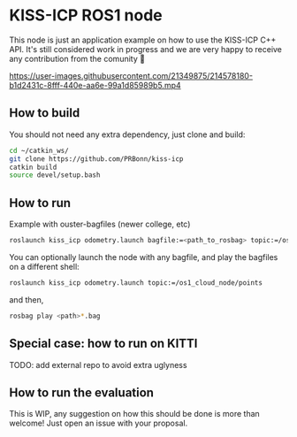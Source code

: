 # KISS-ICP ROS1 node

This node is just an application example on how to use the KISS-ICP C++ API. It's still considered
work in progress and we are very happy to receive any contribution from the comunity 👼

https://user-images.githubusercontent.com/21349875/214578180-b1d2431c-8fff-440e-aa6e-99a1d85989b5.mp4

## How to build

You should not need any extra dependency, just clone and build:

```sh
cd ~/catkin_ws/
git clone https://github.com/PRBonn/kiss-icp 
catkin build
source devel/setup.bash
```

## How to run

Example with ouster-bagfiles (newer college, etc)

```sh
roslaunch kiss_icp odometry.launch bagfile:=<path_to_rosbag> topic:=/os1_cloud_node/points
```

You can optionally launch the node with any bagfile, and play the bagfiles on a different shell:

```sh
roslaunch kiss_icp odometry.launch topic:=/os1_cloud_node/points
```

and then,

```sh
rosbag play <path>*.bag
```

## Special case: how to run on KITTI

TODO: add external repo to avoid extra uglyness

## How to run the evaluation

This is WIP, any suggestion on how this should be done is more than welcome! Just open an issue with
your proposal.

